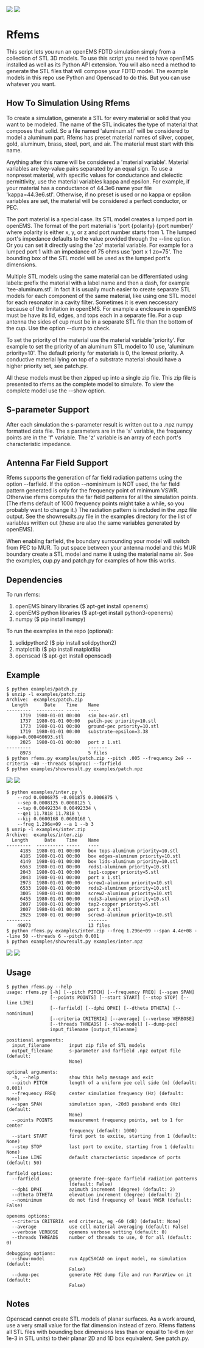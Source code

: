 

![](res/cup-model.png)
![](res/cup-pattern.png)

# Rfems

This script lets you run an openEMS FDTD simulation
simply from a collection of STL 3D models.  To use this script you need to
have openEMS installed as well as its Python API extension.  You 
will also need a method to generate the STL files that will compose your FDTD model.
The example models in this repo use Python and Openscad to do this.  But you can use whatever you want.

## How To Simulation Using Rfems

To create a simulation, generate a STL for every material or solid that you want
to be modeled.  The name of the STL indicates the type of material that composes
that solid.  So a file named 'aluminum.stl' will be considered to model a aluminum
part.  Rfems has preset material names of silver, copper, gold, aluminum, brass,
steel, port, and air.  The material must start with this name.

Anything after this name will be considered a 'material variable'.
Material variables are key-value pairs separated by an equal sign.
To use a nonpreset material, with specific values for conductance and dielectic permittivity, use the
material variables kappa and epsilon.  For example, if your material has a conductance of 44.3e6
name your file 'kappa=44.3e6.stl'.  Otherwise, if no preset is used or no kappa or epsilon variables
are set, the material will be considered a perfect conductor, or PEC.

The port material is a special case.  Its STL model creates a lumped port in
openEMS.  The format of the port material is 'port {polarity} {port number}' where
polarity is either x, y, or z and port number starts from 1.
The lumped port's impedance defaults to the value provided
through the --line option.  Or you can set it directly using the 'zo' material
variable.  For example for a lumped port 1 with an impedance of 75 ohms use 'port x 1 zo=75'.
The bounding box of the STL model will be used as the lumped port's dimensions.

Multiple STL models using the same material
can be differentiated using labels: prefix the material with a label name and
then a dash, for example 'tee-aluminum.stl'.  In fact it is usually much easier to
create separate STL models for each component of the same material, like using
one STL model for each resonator in a cavity filter.  Sometimes it is 
even neccessary because of the limitation in openEMS.  For example a enclosure 
in openEMS must be have its lid, edges, and tops each in a separate file.  For a cup antenna the sides
of cup must be in a separate STL file than the bottom of the cup.  Use the option --dump to check.

To set the priority of the material use the material variable 'priority'.  For example
to set the priority of an aluminum STL model to 10 use, 'aluminum priority=10'.  The
default priority for materials is 0, the lowest priority.  A conductive material 
lying on top of a substrate material should have a higher priority set, see patch.py.

All these models must be then zipped up into a single zip file.  This zip file is
presented to rfems as the complete model to simulate.  To view the complete model use the --show option.

## S-parameter Support

After each simulation the s-parameter result is written out to a .npz numpy formatted
data file.  The s parameters are in the 's' variable, the frequency points are in
the 'f' variable.  The 'z' variable is an array of each port's characteristic impedance.

## Antenna Far Field Support

Rfems supports the generation of far field radiation patterns using the option
--farfield.  If the option --nominimum is NOT used, the far field pattern generated
is only for the frequency point of minimum VSWR.  Otherwise rfems computes the
far field patterns for all the simulation points. (The rfems default of 1000 frequency points
might take a while, so you probably want to change it.)
The radiation pattern is included in the .npz file output.
See the showresults.py file in the examples directory for the list of variables written
out (these are also the same variables generated by openEMS).

When enabling farfield, the boundary surrounding your model will switch from PEC
to MUR.  To put space between your antenna model and this MUR boundary create a STL model
and name it using the material name air.   See the examples, cup.py and patch.py for
examples of how this works.

## Dependencies

To run rfems:

1. openEMS binary libraries ($ apt-get install openems)
2. openEMS python libraries ($ apt-get install python3-openems)
3. numpy ($ pip install numpy)

To run the examples in the repo (optional):

1. solidpython2 ($ pip install solidpython2)
2. matplotlib ($ pip install matplotlib)
3. openscad ($ apt-get install openscad)

## Example

```
$ python examples/patch.py
$ unzip -l examples/patch.zip
Archive:  examples/patch.zip
  Length      Date    Time    Name
---------  ---------- -----   ----
     1719  1980-01-01 00:00   sim_box-air.stl
     1737  1980-01-01 00:00   patch-pec priority=10.stl
     1773  1980-01-01 00:00   ground-pec priority=10.stl
     1719  1980-01-01 00:00   substrate-epsilon=3.38 kappa=0.000460693.stl
     2025  1980-01-01 00:00   port z 1.stl
---------                     -------
     8973                     5 files
$ python rfems.py examples/patch.zip --pitch .005 --frequency 2e9 --criteria -40 --threads $(nproc) --farfield
$ python examples/showresult.py examples/patch.npz
```
![](res/patch-model.png)
![](res/patch-pattern.png)

```
$ python examples/inter.py \
    --rod 0.0006875 -0.001875 0.0006875 \
    --sep 0.0008125 0.0008125 \
    --tap 0.00492334 0.00492334 \
    --qe1 11.7818 11.7818 \
    --kij 0.0600168 0.0600168 \
    --freq 1.296e+09 --a 1 --b 3
$ unzip -l examples/inter.zip
Archive:  examples/inter.zip
  Length      Date    Time    Name
---------  ---------- -----   ----
     4185  1980-01-01 00:00   box tops-aluminum priority=10.stl
     4185  1980-01-01 00:00   box edges-aluminum priority=10.stl
     4149  1980-01-01 00:00   box lids-aluminum priority=10.stl
     6563  1980-01-01 00:00   rods1-aluminum priority=10.stl
     2043  1980-01-01 00:00   tap1-copper priority=5.stl
     2043  1980-01-01 00:00   port x 1.stl
     2973  1980-01-01 00:00   screw1-aluminum priority=10.stl
     6533  1980-01-01 00:00   rods2-aluminum priority=10.stl
     3005  1980-01-01 00:00   screw2-aluminum priority=10.stl
     6455  1980-01-01 00:00   rods3-aluminum priority=10.stl
     2007  1980-01-01 00:00   tap2-copper priority=5.stl
     2007  1980-01-01 00:00   port x 2.stl
     2925  1980-01-01 00:00   screw3-aluminum priority=10.stl
---------                     -------
    49073                     13 files
$ python rfems.py examples/inter.zip --freq 1.296e+09 --span 4.4e+08 --line 50 --threads 6 --pitch 0.001
$ python examples/showresult.py examples/inter.npz
```
![](res/filter-model.png)
![](res/filter-sparam.png)

## Usage

```
$ python rfems.py --help
usage: rfems.py [-h] [--pitch PITCH] [--frequency FREQ] [--span SPAN]
                [--points POINTS] [--start START] [--stop STOP] [--line LINE]
                [--farfield] [--dphi DPHI] [--dtheta DTHETA] [--nominimum]
                [--criteria CRITERIA] [--average] [--verbose VERBOSE]
                [--threads THREADS] [--show-model] [--dump-pec]
                input_filename [output_filename]

positional arguments:
  input_filename       input zip file of STL models
  output_filename      s-parameter and farfield .npz output file (default:
                       None)

optional arguments:
  -h, --help           show this help message and exit
  --pitch PITCH        length of a uniform yee cell side (m) (default: 0.001)
  --frequency FREQ     center simulation frequency (Hz) (default: None)
  --span SPAN          simulation span, -20dB passband ends (Hz) (default:
                       None)
  --points POINTS      measurement frequency points, set to 1 for center
                       frequency (default: 1000)
  --start START        first port to excite, starting from 1 (default: None)
  --stop STOP          last port to excite, starting from 1 (default: None)
  --line LINE          default characteristic impedance of ports (default: 50)

farfield options:
  --farfield           generate free-space farfield radiation patterns
                       (default: False)
  --dphi DPHI          azimuth increment (degree) (default: 2)
  --dtheta DTHETA      elevation increment (degree) (default: 2)
  --nominimum          do not find frequency of least VWSR (default: False)

openems options:
  --criteria CRITERIA  end criteria, eg -60 (dB) (default: None)
  --average            use cell material averaging (default: False)
  --verbose VERBOSE    openems verbose setting (default: 0)
  --threads THREADS    number of threads to use, 0 for all (default: 0)

debugging options:
  --show-model         run AppCSXCAD on input model, no simulation (default:
                       False)
  --dump-pec           generate PEC dump file and run ParaView on it (default:
                       False)
```

## Notes

Openscad cannot create STL models of planar surfaces.  As a work around, use a very small value for the flat dimension instead of zero.  Rfems flattens all STL files with bounding box dimensions less than or equal to 1e-6 m (or 1e-3 in STL units) to their planar 2D and 1D box equivalent.  See patch.py.

